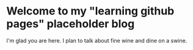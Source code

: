 # Welcome to my "learning github pages" placeholder blog

I'm glad you are here. I plan to talk about fine wine and dine on a swine.
